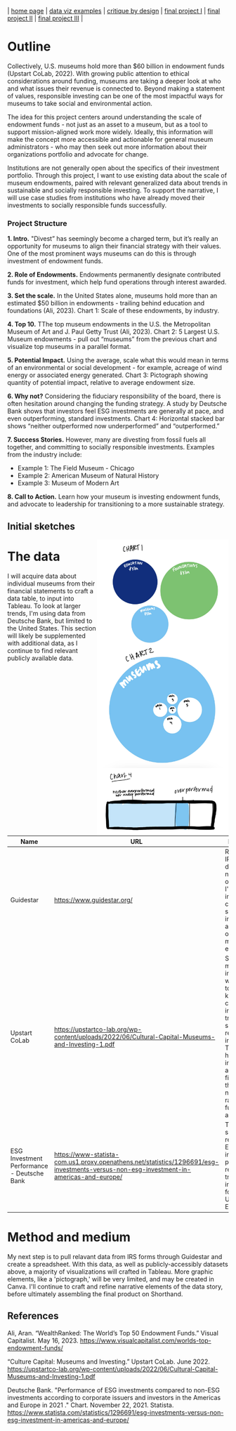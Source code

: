 | [home page](https://cmustudent.github.io/tswd-portfolio-templates/) | [data viz examples](dataviz-examples) | [critique by design](critique-by-design) | [final project I](final-project-part-one) | [final project II](final-project-part-two) | [final project III](final-project-part-three) |

# Outline
Collectively, U.S. museums hold more than $60 billion in endowment funds (Upstart CoLab, 2022). With growing public attention to ethical considerations around funding, museums are taking a deeper look at who and what issues their revenue is connected to. Beyond making a statement of values, responsible investing can be one of the most impactful ways for museums to take social and environmental action. 

The idea for this project centers around understanding the scale of endowment funds - not just as an asset to a museum, but as a tool to support mission-aligned work more widely.  Ideally, this information will make the concept more accessible and actionable for general museum administrators - who may then seek out more information about their organizations portfolio and advocate for change. 

Institutions are not generally open about the specifics of their investment portfolio. Through this project, I want to use existing data about the scale of museum endowments, paired with relevant generalized data about trends in sustainable and socially responsible investing. To support the narrative, I will use case studies from institutions who have already moved their investments to socially responsible funds successfully.

### Project Structure

**1. Intro.** "Divest” has seemingly become a charged term, but it’s really an opportunity for museums to align their financial strategy with their values. One of the most prominent ways museums can do this is through investment of endowment funds. 

**2. Role of Endowments.**  Endowments permanently designate contributed funds for investment, which help fund operations through interest awarded. 

**3. Set the scale.** In the United States alone, museums hold more than an estimated $50 billion in endowments - trailing behind education and foundations (Ali, 2023). Chart 1: Scale of these endowments, by industry.

**4. Top 10.** TThe top museum endowments in the U.S. the Metropolitan Museum of Art and J. Paul Getty Trust (Ali, 2023). Chart 2: 5 Largest U.S. Museum endowments - pull out “museums” from the previous chart and visualize top museums in a parallel format.

**5. Potential Impact.**  Using the average, scale what this would mean in terms of an environmental or social development - for example, acreage of wind energy or associated energy generated. Chart 3: Pictograph showing quantity of potential impact, relative to average endowment size. 

**6. Why not?** Considering the fiduciary responsibility of the board, there is often hesitation around changing the funding strategy. A study by Deutsche Bank shows that investors feel ESG investments are generally at pace, and even outperforming, standard investments. Chart 4: Horizontal stacked bar shows “neither outperformed now underperformed” and “outperformed.”

**7. Success Stories.** However, many are divesting from fossil fuels all together, and committing to socially responsible investments. Examples from the industry include:   

  -  Example 1: The Field Museum - Chicago
  -  Example 2: American Museum of Natural History
  -  Example 3: Museum of Modern Art

**8. Call to Action.** Learn how your museum is investing endowment funds, and advocate to leadership for transitioning to a more sustainable strategy.  

## Initial sketches
<img style="float: right;" src="IMG_0059.jpg" width="300">

<img style="float: right;" src="IMG_0060.jpg" width="300">

<img style="float: right;" src="IMG_0061.jpg" width="300">

# The data

I will acquire data about individual museums from their financial statements to craft a data table, to input into Tableau. To look at larger trends, I'm using data from Deutsche Bank, but limited to the United States. This section will likely be supplemented with additional data, as I continue to find relevant publicly available data.


| Name | URL | Description |
|------|-----|-------------|
|   Guidestar   |   https://www.guidestar.org/   |        Repository of IRS Form 990 data for U.S. nonprofit organizations. I'll use this information to collect specific information about the size of the top museum endowments.     |
|   Upstart CoLab   |  https://upstartco-lab.org/wp-content/uploads/2022/06/Cultural-Capital-Museums-and-Investing-1.pdf   |   Study of museum investments will be used to highlight known cultural industry trends in socially responsible investing. This report has interesting and relevant figures, though does not provide raw data for further analysis.     |
|  ESG Investment Performance -  Deutsche Bank   | https://www-statista-com.us1.proxy.openathens.net/statistics/1296691/esg-investments-versus-non-esg-investment-in-americas-and-europe/    |      This study showed the relationship in ESG investment performance relative to traditional invesments for both the U.S. and Europe.       |

# Method and medium
My next step is to pull relavant data from IRS forms through Guidestar and create a spreadsheet. With this data, as well as publicly-accessibly datasets above, a majority of visualizations will crafted in Tableau. More graphic elements, like a 'pictograph,' will be very limited, and may be created in Canva. I'll continue to craft and refine narrative elements of the data story, before ultimately assembling the final product on Shorthand. 


## References
Ali, Aran. “WealthRanked: The World’s Top 50 Endowment Funds.” Visual Capitalist. May 16, 2023. https://www.visualcapitalist.com/worlds-top-endowment-funds/ 

“Culture Capital: Museums and Investing.” Upstart CoLab. June 2022. https://upstartco-lab.org/wp-content/uploads/2022/06/Cultural-Capital-Museums-and-Investing-1.pdf

Deutsche Bank. "Performance of ESG investments compared to non-ESG investments according to corporate issuers and investors in the Americas and Europe in 2021 ." Chart. November 22, 2021. Statista. https://www.statista.com/statistics/1296691/esg-investments-versus-non-esg-investment-in-americas-and-europe/

